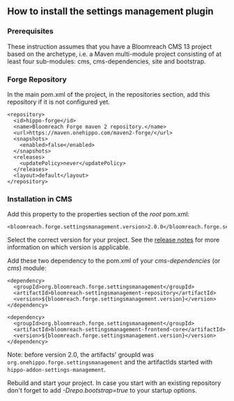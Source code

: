 <!--
  Copyright 2014-2020 Bloomreach Inc. (https://www.bloomreach.com)

  Licensed under the Apache License, Version 2.0 (the "License");
  you may not use this file except in compliance with the License.
  You may obtain a copy of the License at

   http://www.apache.org/licenses/LICENSE-2.0

  Unless required by applicable law or agreed to in writing, software
  distributed under the License is distributed on an "AS IS" BASIS,
  WITHOUT WARRANTIES OR CONDITIONS OF ANY KIND, either express or implied.
  See the License for the specific language governing permissions and
  limitations under the License.
  -->
## How to install the settings management plugin

### Prerequisites

These instruction assumes that you have a Bloomreach CMS 13 project based on the archetype, i.e. a Maven 
multi-module project consisting of at least four sub-modules: cms, cms-dependencies, site and bootstrap.

### Forge Repository
In the main pom.xml of the project, in the repositories section, add this repository if it is not configured yet. 

```
<repository>
  <id>hippo-forge</id>
  <name>Bloomreach Forge maven 2 repository.</name>
  <url>https://maven.onehippo.com/maven2-forge/</url>
  <snapshots>
    <enabled>false</enabled>
  </snapshots>
  <releases>
    <updatePolicy>never</updatePolicy>
  </releases>
  <layout>default</layout>
</repository>
```

### Installation in CMS
Add this property to the properties section of the *root* pom.xml:

    <bloomreach.forge.settingsmanagement.version>2.0.0</bloomreach.forge.settingsmanagement.version>

Select the correct version for your project. See the [release notes](release-notes.html) for more information on which version is applicable.

Add these two dependency to the pom.xml of your *cms-dependencies* (or *cms*) module:

```
<dependency>
  <groupId>org.bloomreach.forge.settingsmanagement</groupId>
  <artifactId>bloomreach-settingsmanagement-repository</artifactId>
  <version>${bloomreach.forge.settingsmanagement.version}</version>
</dependency>

<dependency>
  <groupId>org.bloomreach.forge.settingsmanagement</groupId>
  <artifactId>bloomreach-settingsmanagement-frontend-core</artifactId>
  <version>${bloomreach.forge.settingsmanagement.version}</version>
</dependency>

```

<div class="alert alert-info">
    Note: before version 2.0, the artifacts' groupId was <code>org.onehippo.forge.settingsmanagement</code> and
    the artifactIds started with <code>hippo-addon-settings-management</code>. 
</div>

Rebuild and start your project. In case you start with an existing repository don't forget to add *-Drepo.bootstrap=true*
to your startup options.

